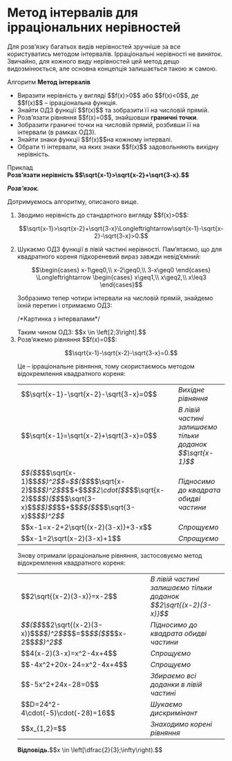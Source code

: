 # Метод iнтервалiв для iррацiональних нерiвностей

Для розв’язку багатьох видів нерівностей зручніше за все користуватись методом інтервалів. Ірраціональні нерівності не виняток. Звичайно, для кожного виду нерівностей цей метод дещо видозмінюється, але основна концепція залишається такою ж самою.

<div class="space">
<div class="alg-wrap">
<span class="alg">Алгоритм</span> <b>Метод інтервалів</b>
<div class="alg-text">
<ul>
<li>Виразити нерівність у вигляді $$f(x)>0$$ або $$f(x)<0$$, де $$f(x)$$ – ірраціональна функція.</li>
<li>Знайти ОДЗ функції $$f(x)$$ та зобразити її на числовій прямій. </li>
<li>Розв’язати рівняння $$f(x)=0$$, знайшовши <b>граничні точки</b>.</li>
<li>Зобразити граничні точки на числовій прямій, розбивши її на інтервали (в рамках ОДЗ).</li>
<li>Знайти знаки функції $$f(x)$$на кожному інтервалі.</li>
<li>Обрати ті інтервали, на яких знаки $$f(x)$$ задовольняють вихідну нерівність.</li> 
</ul>
</div>
</div>
</div>

<div class="space">
<div class="task-wrap">
<span class="task">Приклад</span>
<div class="task-text">
<b>Розв’язати нерівність $$\sqrt{x-1}>\sqrt{x-2}+\sqrt{3-x}.$$</b>
<p><b><i>Розв’язок.</i></b></p>
Дотримуємось алгоритму, описаного вище.
<ol>
<li>Зводимо нерівність до стандартного вигляду $$f(x)>0$$:
<p align="center">$$\sqrt{x-1}>\sqrt{x-2}+\sqrt{3-x}\Longleftrightarrow\sqrt{x-1}-\sqrt{x-2}-\sqrt{3-x}>0.$$</p></li>
<li>Шукаємо ОДЗ функції в лівій частині нерівності. Пам’ятаємо, що для квадратного кореня підкореневий вираз завжди невід’ємний:
<p align="center">$$\begin{cases}
			x-1\geq0,\\
			x-2\geq0,\\
			3-x\geq0
			\end{cases} \Longleftrightarrow
			\begin{cases}
			x\geq1,\\
			x\geq2,\\
			x\leq3
			\end{cases}$$</p>
Зобразимо тепер чотири інтервали на числовій прямій, знайдемо їхній перетин і отримаємо ОДЗ:
<p>/*Картинка з інтервалами*/</p>
Таким чином ОДЗ: $$x \in \left[2;3\right].$$</li>
<li>Розв’яжемо рівняння $$f(x)=0$$:
<p align="center">$$\sqrt{x-1}-\sqrt{x-2}-\sqrt{3-x}=0.$$</p>
Це – ірраціональне рівняння, тому скористаємось методом відокремлення квадратного кореня:

<table style="border: none;" class="none">
<tr>
<td>$$\sqrt{x-1}-\sqrt{x-2}-\sqrt{3-x}=0$$</td>
<td><i class="expl">Вихідне рівняння</font></i></td>
</tr>
<tr>
<td>$$\sqrt{x-1}=\sqrt{x-2}+\sqrt{3-x}=0$$</td>
<td><i class="expl">В лівій частині залишаємо тільки доданок $$\sqrt{x-1}$$</i></td>
</tr>
<tr>
<td><i class="expl">$$($$</i>$$\sqrt{x-1}$$<i class="expl">$$)^2$$</i>=<i class="expl">$$($$</i>$$\sqrt{x-2}$$<i class="expl">$$)^2$$</i>$$+$$<i class="expl">$$2\cdot($$</i>$$\sqrt{x-2}$$<i class="expl">$$)($$</i>$$\sqrt{3-x}$$<i class="expl">$$)$$</i>$$+$$<i class="expl">$$($$</i>$$\sqrt{3-x}$$<i class="expl">$$)^2$$</i></td>
<td><i class="expl">Підносимо до квадрата обидві частини</i></td>
</tr>
<tr>
<td>$$x-1=x-2+2\sqrt{(x-2)(3-x)}+3-x$$</td>
<td><i class="expl">Спрощуємо</i></td>
</tr>
<tr>
<td>$$x-1=2\sqrt(x-2)(3-x)+1$$</td>
<td><i class="expl">Спрощуємо</i></td>
</tr>
</table>
Знову отримали ірраціональне рівняння, застосовуємо метод відокремлення квадратного кореня:

<table style="border: none;" class="none">
<tr>
<td>$$2\sqrt{(x-2)(3-x)}=x-2$$</td>
<td><i class="expl">В лівій частині залишаємо тільки доданок $$2\sqrt{(x-2)(3-x)}$$</font></i></td>
</tr>
<tr>
<td><i class="expl">$$($$</i>$$2\sqrt{(x-2)(3-x)}$$<i class="expl">$$)^2$$</i>$$=$$<i class="expl">$$($$</i>$$x-2$$<i class="expl">$$)^2$$</i></td>
<td><i class="expl">Підносимо до квадрата обидві частини</i></td>
</tr>
<tr>
<td>$$4(x-2)(3-x)=x^2-4x+4$$</td>
<td><i class="expl">Спрощуємо</i></td>
</tr>
<tr>
<td>$$-4x^2+20x-24=x^2-4x+4$$</td>
<td><i class="expl">Спрощуємо</i></td>
</tr>
<tr>
<td>$$-5x^2+24x-28=0$$</td>
<td><i class="expl">Збираємо всі доданки в лівій частині</i></td>
</tr>
<tr>
<td>$$D=24^2-4\cdot(-5)\cdot(-28)=16$$</td>
<td><i class="expl">Шукаємо дискримінант</i></td>
</tr>
<tr>
<td>$$x_{1,2}=$$</td>
<td><i class="expl">Знаходимо корені рівняння</i></td>
</tr>
</table>

</li>
<p><b>Вiдповiдь.</b>$$x \in \left[\dfrac{2}{3};\infty\right).$$</p>
</div>
</div>
</div>